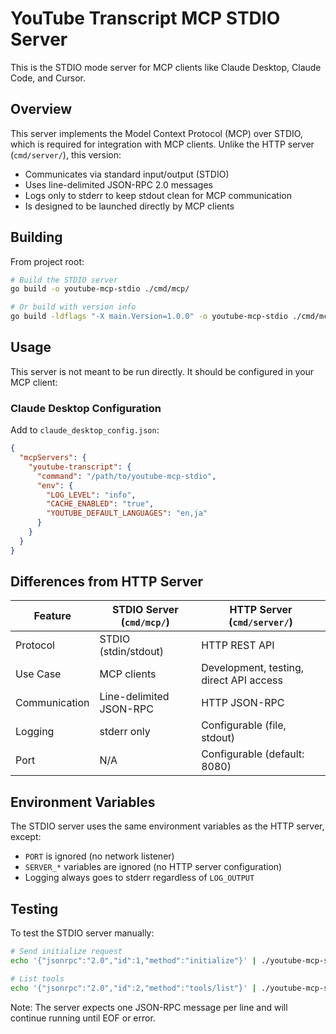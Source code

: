 # YouTube Transcript MCP STDIO Server

This is the STDIO mode server for MCP clients like Claude Desktop, Claude Code, and Cursor.

## Overview

This server implements the Model Context Protocol (MCP) over STDIO, which is required for integration with MCP clients. Unlike the HTTP server (`cmd/server/`), this version:

- Communicates via standard input/output (STDIO)
- Uses line-delimited JSON-RPC 2.0 messages
- Logs only to stderr to keep stdout clean for MCP communication
- Is designed to be launched directly by MCP clients

## Building

From project root:

```bash
# Build the STDIO server
go build -o youtube-mcp-stdio ./cmd/mcp/

# Or build with version info
go build -ldflags "-X main.Version=1.0.0" -o youtube-mcp-stdio ./cmd/mcp/
```

## Usage

This server is not meant to be run directly. It should be configured in your MCP client:

### Claude Desktop Configuration

Add to `claude_desktop_config.json`:

```json
{
  "mcpServers": {
    "youtube-transcript": {
      "command": "/path/to/youtube-mcp-stdio",
      "env": {
        "LOG_LEVEL": "info",
        "CACHE_ENABLED": "true",
        "YOUTUBE_DEFAULT_LANGUAGES": "en,ja"
      }
    }
  }
}
```

## Differences from HTTP Server

| Feature | STDIO Server (`cmd/mcp/`) | HTTP Server (`cmd/server/`) |
|---------|---------------------------|----------------------------|
| Protocol | STDIO (stdin/stdout) | HTTP REST API |
| Use Case | MCP clients | Development, testing, direct API access |
| Communication | Line-delimited JSON-RPC | HTTP JSON-RPC |
| Logging | stderr only | Configurable (file, stdout) |
| Port | N/A | Configurable (default: 8080) |

## Environment Variables

The STDIO server uses the same environment variables as the HTTP server, except:

- `PORT` is ignored (no network listener)
- `SERVER_*` variables are ignored (no HTTP server configuration)
- Logging always goes to stderr regardless of `LOG_OUTPUT`

## Testing

To test the STDIO server manually:

```bash
# Send initialize request
echo '{"jsonrpc":"2.0","id":1,"method":"initialize"}' | ./youtube-mcp-stdio

# List tools
echo '{"jsonrpc":"2.0","id":2,"method":"tools/list"}' | ./youtube-mcp-stdio
```

Note: The server expects one JSON-RPC message per line and will continue running until EOF or error.